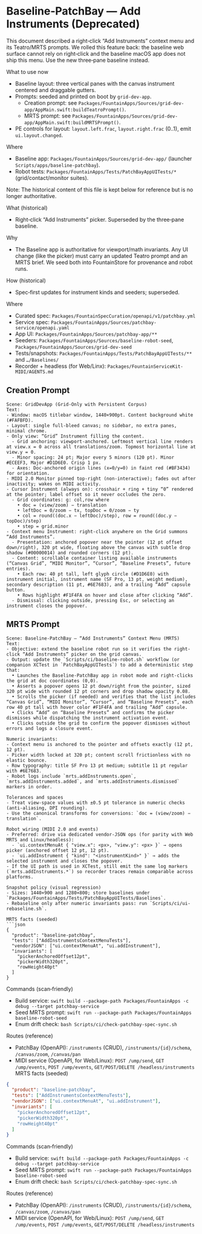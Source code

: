 # Baseline‑PatchBay — Add Instruments (Deprecated)

This document described a right‑click “Add Instruments” context menu and its Teatro/MRTS prompts. We rolled this feature back: the baseline web surface cannot rely on right‑click and the baseline macOS app does not ship this menu. Use the new three‑pane baseline instead.

What to use now
- Baseline layout: three vertical panes with the canvas instrument centered and draggable gutters.
- Prompts: seeded and printed on boot by `grid-dev-app`.
  - Creation prompt: see `Packages/FountainApps/Sources/grid-dev-app/AppMain.swift:buildTeatroPrompt()`.
  - MRTS prompt: see `Packages/FountainApps/Sources/grid-dev-app/AppMain.swift:buildMRTSPrompt()`.
- PE controls for layout: `layout.left.frac`, `layout.right.frac` (0..1), emit `ui.layout.changed`.

Where
- Baseline app: `Packages/FountainApps/Sources/grid-dev-app/` (launcher `Scripts/apps/baseline-patchbay`).
- Robot tests: `Packages/FountainApps/Tests/PatchBayAppUITests/*` (grid/contact/monitor suites).

Note: The historical content of this file is kept below for reference but is no longer authoritative.

What (historical)
- Right‑click “Add Instruments” picker. Superseded by the three‑pane baseline.

Why
- The Baseline app is authoritative for viewport/math invariants. Any UI change (like the picker) must carry an updated Teatro prompt and an MRTS brief. We seed both into FountainStore for provenance and robot runs.

How (historical)
- Spec‑first updates for instrument kinds and seeders; superseded.

Where
- Curated spec: `Packages/FountainSpecCuration/openapi/v1/patchbay.yml`
- Service spec: `Packages/FountainApps/Sources/patchbay-service/openapi.yaml`
- App UI: `Packages/FountainApps/Sources/patchbay-app/**`
- Seeders: `Packages/FountainApps/Sources/baseline-robot-seed`, `Packages/FountainApps/Sources/grid-dev-seed`
- Tests/snapshots: `Packages/FountainApps/Tests/PatchBayAppUITests/**` and `…/Baselines/`
- Recorder + headless (for Web/Linx): `Packages/FountainServiceKit-MIDI/AGENTS.md`

## Creation Prompt

```text
Scene: GridDevApp (Grid‑Only with Persistent Corpus)
Text:
- Window: macOS titlebar window, 1440×900pt. Content background white (#FAFBFD).
- Layout: single full‑bleed canvas; no sidebar, no extra panes, minimal chrome.
- Only view: “Grid” Instrument filling the content.
  - Grid anchoring: viewport‑anchored. Leftmost vertical line renders at view.x = 0 across all translations/zoom. Topmost horizontal line at view.y = 0.
  - Minor spacing: 24 pt; Major every 5 minors (120 pt). Minor #ECEEF3, Major #D1D6E0. Crisp 1 px.
  - Axes: Doc‑anchored origin lines (x=0/y=0) in faint red (#BF3434) for orientation.
- MIDI 2.0 Monitor pinned top‑right (non‑interactive); fades out after inactivity; wakes on MIDI activity.
- Cursor Instrument (always on): crosshair + ring + tiny “0” rendered at the pointer; label offset so it never occludes the zero.
  - Grid coordinates: g: col,row where
    • doc = (view/zoom) − translation
    • leftDoc = 0/zoom − tx, topDoc = 0/zoom − ty
    • col = round((doc.x − leftDoc)/step), row = round((doc.y − topDoc)/step)
    • step = grid.minor
- Context menu Instrument: right-click anywhere on the Grid summons “Add Instruments”.
  - Presentation: anchored popover near the pointer (12 pt offset down/right), 320 pt wide, floating above the canvas with subtle drop shadow (#00000014) and rounded corners (12 pt).
  - Content: scrollable container listing available instruments (“Canvas Grid”, “MIDI Monitor”, “Cursor”, “Baseline Presets”, future entries).
    • Each row: 40 pt tall, left glyph circle (#D1D6E0) with instrument initial, instrument name (SF Pro, 13 pt, weight medium), secondary description (11 pt, #6E7683), and a trailing “Add” capsule button.
    • Rows highlight #F1F4FA on hover and close after clicking “Add”.
  - Dismissal: clicking outside, pressing Esc, or selecting an instrument closes the popover.
```

## MRTS Prompt

```text
Scene: Baseline‑PatchBay — “Add Instruments” Context Menu (MRTS)
Text:
- Objective: extend the baseline robot run so it verifies the right-click “Add Instruments” picker on the grid canvas.
- Output: update the `Scripts/ci/baseline-robot.sh` workflow (or companion XCTest in `PatchBayAppUITests`) to add a deterministic step that:
  • Launches the Baseline‑PatchBay app in robot mode and right-clicks the grid at doc coordinates (0,0).
  • Asserts a popover opens 12 pt down/right from the pointer, sized 320 pt wide with rounded 12 pt corners and drop shadow opacity 0.08.
  • Scrolls the picker (if needed) and verifies that the list includes “Canvas Grid”, “MIDI Monitor”, “Cursor”, and “Baseline Presets”, each row 40 pt tall with hover color #F1F4FA and trailing “Add” capsule.
  • Clicks “Add” on “Baseline Presets” and confirms the picker dismisses while dispatching the instrument activation event.
  • Clicks outside the grid to confirm the popover dismisses without errors and logs a closure event.

Numeric invariants:
- Context menu is anchored to the pointer and offsets exactly (12 pt, 12 pt).
- Picker width locked at 320 pt; content scroll frictionless with no elastic bounce.
- Row typography: title SF Pro 13 pt medium; subtitle 11 pt regular with #6E7683.
- Robot logs include `mrts.addInstruments.open`, `mrts.addInstruments.added`, and `mrts.addInstruments.dismissed` markers in order.

Tolerances and spaces
- Treat view‑space values with ±0.5 pt tolerance in numeric checks (anti‑aliasing, DPI rounding).
- Use the canonical transforms for conversions: `doc = (view/zoom) − translation`.

Robot wiring (MIDI 2.0 and events)
- Preferred: drive via dedicated vendor‑JSON ops (for parity with Web MRTS and Linux/headless):
  - `ui.contextMenuAt { "view.x": <px>, "view.y": <px> }` → opens picker (anchored offset 12 pt, 12 pt).
  - `ui.addInstrument { "kind": "<instrumentKind>" }` → adds the selected instrument and closes the popover.
- If the UI path is used in XCTest, still emit the same log markers (`mrts.addInstruments.*`) so recorder traces remain comparable across platforms.

Snapshot policy (visual regression)
- Sizes: 1440×900 and 1280×800; store baselines under `Packages/FountainApps/Tests/PatchBayAppUITests/Baselines`.
- Rebaseline only after numeric invariants pass: run `Scripts/ci/ui-rebaseline.sh`.

MRTS facts (seeded)
```json
{
  "product": "baseline-patchbay",
  "tests": ["AddInstrumentsContextMenuTests"],
  "vendorJSON": ["ui.contextMenuAt", "ui.addInstrument"],
  "invariants": [
    "pickerAnchoredOffset12pt",
    "pickerWidth320pt",
    "rowHeight40pt"
  ]
}
```

Commands (scan‑friendly)
- Build service: `swift build --package-path Packages/FountainApps -c debug --target patchbay-service`
- Seed MRTS prompt: `swift run --package-path Packages/FountainApps baseline-robot-seed`
- Enum drift check: `bash Scripts/ci/check-patchbay-spec-sync.sh`

Routes (reference)
- PatchBay (OpenAPI): `/instruments` (CRUD), `/instruments/{id}/schema`, `/canvas/zoom`, `/canvas/pan`
- MIDI service (OpenAPI, for Web/Linux): `POST /ump/send`, `GET /ump/events`, `POST /ump/events`, `GET/POST/DELETE /headless/instruments`
MRTS facts (seeded)
```json
{
  "product": "baseline-patchbay",
  "tests": ["AddInstrumentsContextMenuTests"],
  "vendorJSON": ["ui.contextMenuAt", "ui.addInstrument"],
  "invariants": [
    "pickerAnchoredOffset12pt",
    "pickerWidth320pt",
    "rowHeight40pt"
  ]
}
```

Commands (scan‑friendly)
- Build service: `swift build --package-path Packages/FountainApps -c debug --target patchbay-service`
- Seed MRTS prompt: `swift run --package-path Packages/FountainApps baseline-robot-seed`
- Enum drift check: `bash Scripts/ci/check-patchbay-spec-sync.sh`

Routes (reference)
- PatchBay (OpenAPI): `/instruments` (CRUD), `/instruments/{id}/schema`, `/canvas/zoom`, `/canvas/pan`
- MIDI service (OpenAPI, for Web/Linux): `POST /ump/send`, `GET /ump/events`, `POST /ump/events`, `GET/POST/DELETE /headless/instruments`
```
